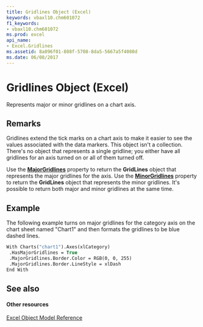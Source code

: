 ```yaml
---
title: Gridlines Object (Excel)
keywords: vbaxl10.chm601072
f1_keywords:
- vbaxl10.chm601072
ms.prod: excel
api_name:
- Excel.Gridlines
ms.assetid: 8a096f01-808f-5708-8da5-5667a5f4080d
ms.date: 06/08/2017
---
```



# Gridlines Object (Excel)

Represents major or minor gridlines on a chart axis.


## Remarks

 Gridlines extend the tick marks on a chart axis to make it easier to see the values associated with the data markers. This object isn't a collection. There's no object that represents a single gridline; you either have all gridlines for an axis turned on or all of them turned off.

Use the  **[MajorGridlines](axis-majorgridlines-property-excel.md)** property to return the **GridLines** object that represents the major gridlines for the axis. Use the **[MinorGridlines](axis-minorgridlines-property-excel.md)** property to return the **GridLines** object that represents the minor gridlines. It's possible to return both major and minor gridlines at the same time.


## Example

The following example turns on major gridlines for the category axis on the chart sheet named "Chart1" and then formats the gridlines to be blue dashed lines.


```vb
With Charts("chart1").Axes(xlCategory) 
 .HasMajorGridlines = True 
 .MajorGridlines.Border.Color = RGB(0, 0, 255) 
 .MajorGridlines.Border.LineStyle = xlDash 
End With
```


## See also


#### Other resources



[Excel Object Model Reference](http://msdn.microsoft.com/library/11ea8598-8a20-92d5-f98b-0da04263bf2c%28Office.15%29.aspx)

